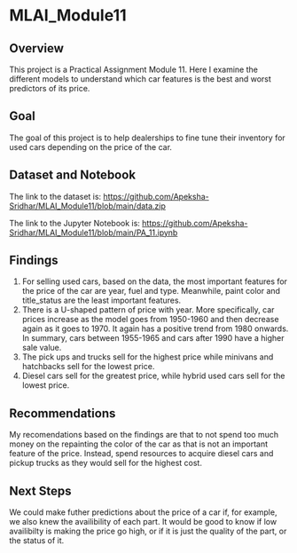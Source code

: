 # MLAI_Module11

## Overview
This project is a Practical Assignment Module 11. Here I examine the different models to understand which car features is the best and worst predictors of its price. 

## Goal
The goal of this project is to help dealerships to fine tune their inventory for used cars depending on the price of the car.

## Dataset and Notebook
The link to the dataset is: https://github.com/Apeksha-Sridhar/MLAI_Module11/blob/main/data.zip

The link to the Jupyter Notebook is: https://github.com/Apeksha-Sridhar/MLAI_Module11/blob/main/PA_11.ipynb

## Findings 

1. For selling used cars, based on the data, the most important features for the price of the car are year, fuel and type. Meanwhile, paint color and title_status are the least important features.
2. There is a U-shaped pattern of price with year. More specifically, car prices increase as the model goes from 1950-1960 and then decrease again as it goes to 1970. It again has a positive trend from 1980 onwards. In summary, cars between 1955-1965 and cars after 1990 have a higher sale value.
3. The pick ups and trucks sell for the highest price while minivans and hatchbacks sell for the lowest price.
4. Diesel cars sell for the greatest price, while hybrid used cars sell for the lowest price.

## Recommendations

My recomendations based on the findings are that to not spend too much money on the repainting the color of the car as that is not an important feature of the price. Instead, spend resources to acquire diesel cars and pickup trucks as they would sell for the highest cost. 

## Next Steps

We could make futher predictions about the price of a car if, for example, we also knew the availibility of each part. It would be good to know if low availibilty is making the price go high, or if it is just the quality of the part, or the status of it. 

